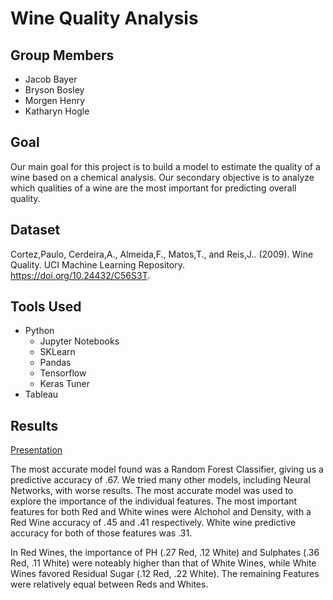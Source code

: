# Wine Quality Analysis

## Group Members
- Jacob Bayer
- Bryson Bosley
- Morgen Henry
- Katharyn Hogle

## Goal
Our main goal for this project is to build a model to estimate the quality of a wine based on a chemical analysis. Our secondary objective is to analyze which qualities of a wine are the most important for predicting overall quality.

## Dataset
Cortez,Paulo, Cerdeira,A., Almeida,F., Matos,T., and Reis,J.. (2009). Wine Quality. UCI Machine Learning Repository. https://doi.org/10.24432/C56S3T.

## Tools Used
- Python
  - Jupyter Notebooks
  - SKLearn
  - Pandas
  - Tensorflow
  - Keras Tuner
- Tableau

## Results
[Presentation](https://docs.google.com/presentation/d/1D2xqhOtNcgYw83U4bsxIT904YXrs7HHs1NYsrO5UVcE/edit#slide=id.g2778412bbfa_0_0)


The most accurate model found was a Random Forest Classifier, giving us a predictive accuracy of .67. We tried many other models, including Neural Networks, with worse results. The most accurate model was used to explore the importance of the individual features. The most important features for both Red and White wines were Alchohol and Density, with a Red Wine accuracy of .45 and .41 respectively. White wine predictive accuracy for both of those features was .31. 

In Red Wines, the importance of PH (.27 Red, .12 White) and Sulphates (.36 Red, .11 White) were noteably higher than that of White Wines, while White Wines favored Residual Sugar (.12 Red, .22 White). The remaining Features were relatively equal between Reds and Whites.

